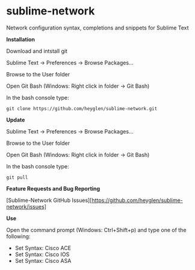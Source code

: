 # sublime-network


Network configuration syntax, completions and snippets for Sublime Text

**Installation**

Download and intstall git

Sublime Text -> Preferences -> Browse Packages...
 
Browse to the User folder

Open Git Bash (Windows: Right click in folder -> Git Bash)

In the bash console type:
```Shell
git clone https://github.com/heyglen/sublime-network.git
```
**Update**

Sublime Text -> Preferences -> Browse Packages...
 
Browse to the User folder

Open Git Bash (Windows: Right click in folder -> Git Bash)

In the bash console type:
```Shell
git pull
```

**Feature Requests and Bug Reporting**

[Sublime-Network GitHub Issues][https://github.com/heyglen/sublime-network/issues]

**Use**

Open the command prompt (Windows: Ctrl+Shift+p) and type one of the following:
 * Set Syntax: Cisco ACE
 * Set Syntax: Cisco IOS
 * Set Syntax: Cisco ASA

